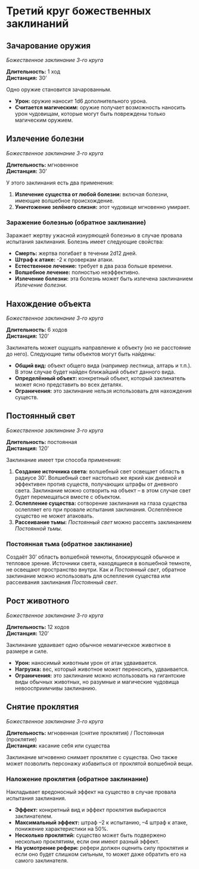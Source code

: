 # Третий круг божественных заклинаний

## Зачарование оружия

_Божественное заклинание 3-го круга_

**Длительность:** 1 ход\
**Дистанция:** 30’

Одно оружие становится зачарованным.

-   **Урон:** оружие наносит 1d6 дополнительного урона.
-   **Считается магическим:** оружие получает возможность наносить урон чудовищам, которые могут быть повреждены только магическим оружием.

## Излечение болезни

_Божественное заклинание 3-го круга_

**Длительность:** мгновенное\
**Дистанция:** 30’

У этого заклинания есть два применения:

1. **Излечение существа от любой болезни:** включая болезни, имеющие волшебное происхождение.
2. **Уничтожение зелёного слизня:** этот чудовище мгновенно умирает.

### Заражение болезнью (обратное заклинание)

Заражает жертву ужасной изнуряющей болезнью в случае провала испытания заклинания. Болезнь имеет следующие свойства:

-   **Смерть:** жертва погибает в течении 2d12 дней.
-   **Штраф к атаке:** -2 к проверкам атаки.
-   **Естественное лечение:** требует в два раза больше времени.
-   **Волшебное лечение:** полностью неэффективно.
-   **Излечение болезни:** эта болезнь может быть излечена заклинанием _Излечение болезни_.

## Нахождение объекта

_Божественное заклинание 3-го круга_

**Длительность:** 6 ходов\
**Дистанция:** 120’

Заклинатель может ощущать направление к объекту (но не расстояние до него). Следующие типы объектов могут быть найдены:

-   **Общий вид:** объект общего вида (например лестница, алтарь и т.п.). В этом случае будет найден ближайший объект данного вида.
-   **Определённый объект:** конкретный объект, который заклинатель может ясно представить во всех деталях.
-   **Ограничения:** это заклинание нельзя использовать для нахождения существ.

## Постоянный свет

_Божественное заклинание 3-го круга_

**Длительность:** постоянная\
**Дистанция:** 120’

Заклинание имеет три способа применения:

1. **Создание источника света:** волшебный свет освещает область в радиусе 30’. Волшебный свет настолько же яркий как дневной и эффективен против существ, получающих штрафы от дневного света. Заклинание можно сотворить на объект – в этом случае свет будет перемещаться вместе с объектом.
2. **Ослепление существа:** сотворение заклинания на глаза существа ослепляет его при провале испытания заклинания. Ослеплённое существо не может атаковать.
3. **Рассеивание тьмы:** _Постоянный свет_ можно рассеять заклинанием _Постоянной тьмы_.

### Постоянная тьма (обратное заклинание)

Создаёт 30’ область волшебной темноты, блокирующей обычное и тепловое зрение. Источники света, находящиеся в волшебной темноте, не освещают пространство внутри. Как и _Постоянный свет_, обратное заклинание можно использовать для ослепления существа или рассеивания заклинания _Постоянный свет_.

## Рост животного

_Божественное заклинание 3-го круга_

**Длительность:** 12 ходов\
**Дистанция:** 120’

Заклинание удваивает одно обычное немагическое животное в размере и силе.

-   **Урон:** наносимый животным урон от атак удваивается.
-   **Нагрузка:** вес, который животное может переносить, удваивается.
-   **Ограничения:** это заклинание можно использовать на гигантские виды обычных животных, но разумные и магические чудовища невоосприимчивы заклинанию.

## Снятие проклятия

_Божественное заклинание 3-го круга_

**Длительность:** мгновенная (снятие проклятия) / Постоянная (проклятие)\
**Дистанция:** касание себя или существа

Заклинание мгновенно снимает проклятие с существа. Оно также может позволить персонажу избавиться от проклятой волшебной вещи.

### Наложение проклятия (обратное заклинание)

Накладывает вредоносный эффект на существо в случае провала испытания заклинания.

-   **Эффект:** конкретный вид и эффект проклятия выбираются заклинателем.
-   **Максимальный эффект:** штраф –2 к испытанию, –4 штраф к атаке, понижение характеристики на 50%.
-   **Несколько проклятий:** существо может быть подвержено несколько проклятиям, если они имеют разный эффект.
-   **На усмотрение рефери:** рефери должен оценить силу проклятия и если оно будет слишком сильным, то может даже обратить его на самого заклинателя.

